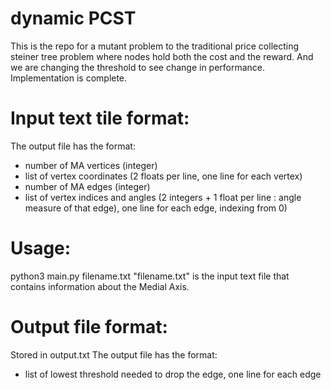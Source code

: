 # dynamic PCST
This is the repo for a mutant problem to the traditional price collecting steiner tree problem where nodes hold both the cost and the reward. And we are changing the threshold to see change in performance. Implementation is complete. 

# Input text tile format:
The output file has the format:
- number of MA vertices (integer)
- list of vertex coordinates (2 floats per line, one line for each vertex)
- number of MA edges (integer)
- list of vertex indices and angles (2 integers + 1 float per line : angle measure of that edge), one line for each edge, indexing from 0)

# Usage: 

python3 main.py filename.txt
"filename.txt" is the input text file that contains information about the Medial Axis. 

# Output file format: 

Stored in output.txt
The output file has the format:
- list of lowest threshold needed to drop the edge, one line for each edge
